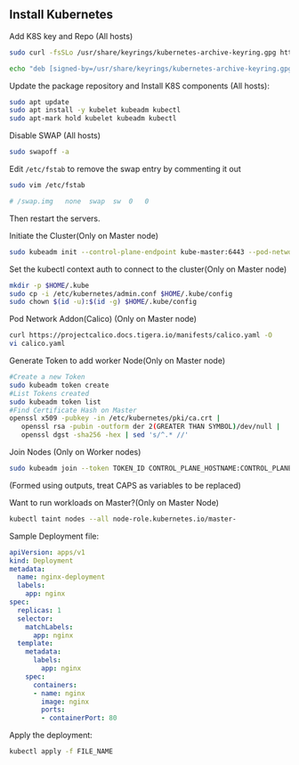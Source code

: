 ## Install Kubernetes

Add K8S key and Repo (All hosts)

```bash
sudo curl -fsSLo /usr/share/keyrings/kubernetes-archive-keyring.gpg https://packages.cloud.google.com/apt/doc/apt-key.gpg

echo "deb [signed-by=/usr/share/keyrings/kubernetes-archive-keyring.gpg] https://apt.kubernetes.io/ kubernetes-xenial main" | sudo tee /etc/apt/sources.list.d/kubernetes.list
```

Update the package repository and Install K8S components (All hosts):

```bash
sudo apt update
sudo apt install -y kubelet kubeadm kubectl
sudo apt-mark hold kubelet kubeadm kubectl
```

Disable SWAP (All hosts)

```bash
sudo swapoff -a
```

Edit `/etc/fstab` to remove the swap entry by commenting it out

```bash
sudo vim /etc/fstab

# /swap.img   none  swap  sw  0   0
```

Then restart the servers.

Initiate the Cluster(Only on Master node)

```bash
sudo kubeadm init --control-plane-endpoint kube-master:6443 --pod-network-cidr 10.10.0.0/16
```

Set the kubectl context auth to connect to the cluster(Only on Master node)

```bash
mkdir -p $HOME/.kube
sudo cp -i /etc/kubernetes/admin.conf $HOME/.kube/config
sudo chown $(id -u):$(id -g) $HOME/.kube/config
```

Pod Network Addon(Calico) (Only on Master node)

```bash
curl https://projectcalico.docs.tigera.io/manifests/calico.yaml -O
vi calico.yaml
```

Generate Token to add worker Node(Only on Master node)

```bash
#Create a new Token
sudo kubeadm token create
#List Tokens created
sudo kubeadm token list
#Find Certificate Hash on Master
openssl x509 -pubkey -in /etc/kubernetes/pki/ca.crt | 
   openssl rsa -pubin -outform der 2(GREATER THAN SYMBOL)/dev/null | 
   openssl dgst -sha256 -hex | sed 's/^.* //'
```

Join Nodes (Only on Worker nodes)

```bash
sudo kubeadm join --token TOKEN_ID CONTROL_PLANE_HOSTNAME:CONTROL_PLANE_PORT --discovery-token-ca-cert-hash sha256:HASH
```

(Formed using outputs, treat CAPS as variables to be replaced)

Want to run workloads on Master?(Only on Master Node)

```bash
kubectl taint nodes --all node-role.kubernetes.io/master-
```

Sample Deployment file:

```yml
apiVersion: apps/v1
kind: Deployment
metadata:
  name: nginx-deployment
  labels:
    app: nginx
spec:
  replicas: 1
  selector:
    matchLabels:
      app: nginx
  template:
    metadata:
      labels:
        app: nginx
    spec:
      containers:
      - name: nginx
        image: nginx
        ports:
        - containerPort: 80
```

Apply the deployment:

```bash
kubectl apply -f FILE_NAME
```
